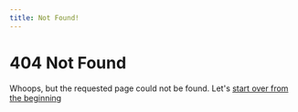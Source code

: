 ```yaml
---
title: Not Found!
---
```


404 Not Found
=============

Whoops, but the requested page could not be found. Let's [start over from the beginning](/)
